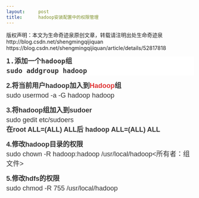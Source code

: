 ```yaml
---
layout:     post
title:      hadoop安装配置中的权限管理
---
```

<div id="article_content" class="article_content clearfix csdn-tracking-statistics" data-pid="blog" data-mod="popu_307" data-dsm="post">
								<div class="article-copyright">
					版权声明：本文为生命奇迹泉原创文章，转载请注明出处生命奇迹泉http://blog.csdn.net/shengmingqijiquan					https://blog.csdn.net/shengmingqijiquan/article/details/52817818				</div>
								            <link rel="stylesheet" href="https://csdnimg.cn/release/phoenix/template/css/ck_htmledit_views-f76675cdea.css">
						<div class="htmledit_views" id="content_views">
                
<pre style="color:rgb(51,51,51);font-size:14px;line-height:26px;background-color:rgb(255,255,255);"><span style="font-size:18px;"><strong>1.添加一个hadoop组
sudo addgroup hadoop</strong></span></pre>
<p style="color:rgb(51,51,51);font-family:Arial;font-size:14px;line-height:26px;">
<span style="font-size:18px;"><strong>2.将当前用户hadoop加入到<a href="http://lib.csdn.net/base/hadoop" rel="nofollow" class="replace_word" title="Hadoop知识库" style="color:rgb(223,52,52);text-decoration:none;">Hadoop</a>组</strong><br>
sudo usermod -a -G hadoop hadoop</span></p>
<p style="color:rgb(51,51,51);font-family:Arial;font-size:14px;line-height:26px;">
<span style="font-size:18px;"><strong>3.将hadoop组加入到sudoer</strong><br>
sudo gedit etc/sudoers<br><strong>在root ALL=(ALL) ALL后 hadoop ALL=(ALL) ALL</strong></span></p>
<p style="color:rgb(51,51,51);font-family:Arial;font-size:14px;line-height:26px;">
<span style="font-size:18px;"><strong>4.修改hadoop目录的权限</strong><br>
sudo chown -R hadoop:hadoop /usr/local/hadoop&lt;所有者：组 文件&gt;</span></p>
<p style="color:rgb(51,51,51);font-family:Arial;font-size:14px;line-height:26px;">
<span style="font-size:18px;"><strong>5.修改hdfs的权限</strong><br>
sudo chmod -R 755 <span style="color:rgb(51,51,51);font-family:Arial;font-size:18px;line-height:26px;">
/usr/local/hadoop</span></span></p>
            </div>
                </div>